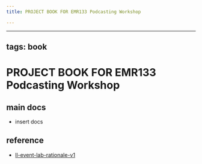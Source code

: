 ```yaml
---
title: PROJECT BOOK FOR EMR133 Podcasting Workshop

---
```



---
tags: book
---

PROJECT BOOK FOR EMR133 Podcasting Workshop
===

main docs
---

- insert docs

reference
---

- [ll-event-lab-rationale-v1](/AunryFEcRm6SG8qAbHAyIw)

